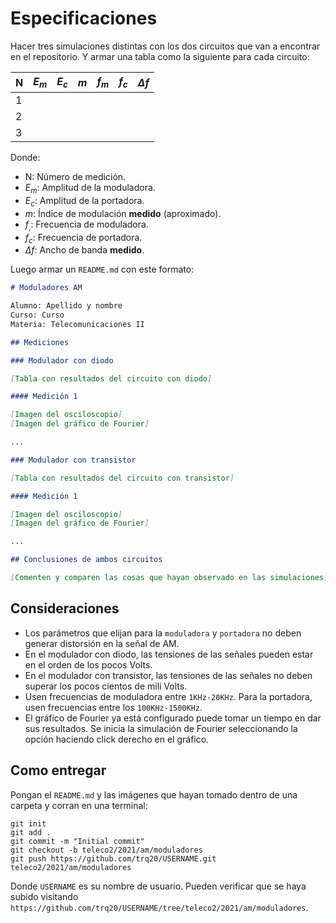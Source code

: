 # Especificaciones

Hacer tres simulaciones distintas con los dos circuitos que van a encontrar en el repositorio. Y armar una tabla como la siguiente para cada circuito:

| N | $E_m$ | $E_c$ | $m$ | $f_m$ | $f_c$ | $\Delta f$ |
| - | ----- | ----- | --- | ----- | ----- | ---------- |
| 1 |       |       |     |       |       |            |
| 2 |       |       |     |       |       |            |
| 3 |       |       |     |       |       |            |

Donde:
- N: Número de medición.
- $E_m$: Amplitud de la moduladora.
- $E_c$: Amplitud de la portadora.
- $m$: Índice de modulación **medido** (aproximado).
- $f_,$: Frecuencia de moduladora.
- $f_c$: Frecuencia de portadora.
- $\Delta f$: Ancho de banda **medido**. 

Luego armar un `README.md` con este formato:

```markdown
# Moduladores AM

Alumno: Apellido y nombre
Curso: Curso
Materia: Telecomunicaciones II

## Mediciones

### Modulador con diodo

[Tabla con resultados del circuito con diodo]

#### Medición 1

[Imagen del osciloscopio]
[Imagen del gráfico de Fourier]

...

### Modulador con transistor

[Tabla con resultados del circuito con transistor]

#### Medición 1

[Imagen del osciloscopio]
[Imagen del gráfico de Fourier]

...

## Conclusiones de ambos circuitos

[Comenten y comparen las cosas que hayan observado en las simulaciones]
```

## Consideraciones

- Los parámetros que elijan para la `moduladora` y `portadora` no deben generar distorsión en la señal de AM.
- En el modulador con diodo, las tensiones de las señales pueden estar en el orden de los pocos Volts.
- En el modulador con transistor, las tensiones de las señales no deben superar los pocos cientos de mili Volts.
- Usen frecuencias de moduladora entre `1KHz-20KHz`. Para la portadora, usen frecuencias entre los `100KHz-1500KHz`.
- El gráfico de Fourier ya está configurado puede tomar un tiempo en dar sus resultados. Se inicia la simulación de Fourier seleccionando la opción haciendo click derecho en el gráfico.

## Como entregar

Pongan el `README.md` y las imágenes que hayan tomado dentro de una carpeta y corran en una terminal:

```
git init
git add .
git commit -m "Initial commit"
git checkout -b teleco2/2021/am/moduladores
git push https://github.com/trq20/USERNAME.git teleco2/2021/am/moduladores
```

Donde `USERNAME` es su nombre de usuario. Pueden verificar que se haya subido visitando `https://github.com/trq20/USERNAME/tree/teleco2/2021/am/moduladores`.
